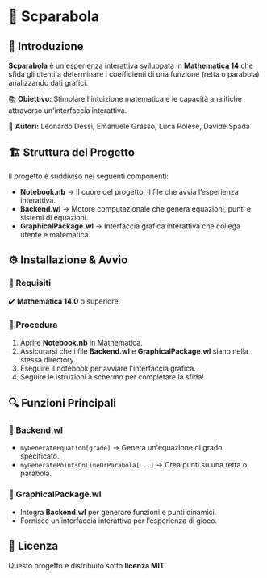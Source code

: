 # 🎯 Scparabola

## 📌 Introduzione
**Scparabola** è un'esperienza interattiva sviluppata in **Mathematica 14** che sfida gli utenti a determinare i coefficienti di una funzione (retta o parabola) analizzando dati grafici. 

📚 **Obiettivo:** Stimolare l'intuizione matematica e le capacità analitiche attraverso un'interfaccia interattiva.

👥 **Autori:** Leonardo Dessì, Emanuele Grasso, Luca Polese, Davide Spada

## 🏗️ Struttura del Progetto
Il progetto è suddiviso nei seguenti componenti:

- **Notebook.nb** → Il cuore del progetto: il file che avvia l’esperienza interattiva.
- **Backend.wl** → Motore computazionale che genera equazioni, punti e sistemi di equazioni.
- **GraphicalPackage.wl** → Interfaccia grafica interattiva che collega utente e matematica.

## ⚙️ Installazione & Avvio
### 📌 Requisiti
✔️ **Mathematica 14.0** o superiore.

### 🚀 Procedura
1. Aprire **Notebook.nb** in Mathematica.
2. Assicurarsi che i file **Backend.wl** e **GraphicalPackage.wl** siano nella stessa directory.
3. Eseguire il notebook per avviare l'interfaccia grafica.
4. Seguire le istruzioni a schermo per completare la sfida!

## 🔍 Funzioni Principali
### 🧠 Backend.wl
- `myGenerateEquation[grade]` → Genera un'equazione di grado specificato.
- `myGeneratePointsOnLineOrParabola[...]` → Crea punti su una retta o parabola.

### 🎨 GraphicalPackage.wl
- Integra **Backend.wl** per generare funzioni e punti dinamici.
- Fornisce un’interfaccia interattiva per l’esperienza di gioco.

## 📜 Licenza
Questo progetto è distribuito sotto **licenza MIT**.

